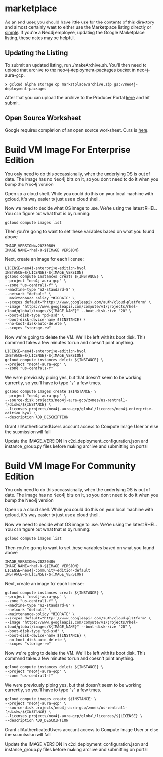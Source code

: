 # marketplace
As an end user, you should have little use for the contents of this directory and almost certainly want to either use the Marketplace listing directly or [simple](../simple/).  If you're a Neo4j employee, updating the Google Marketplace listing, these notes may be helpful.

## Updating the Listing
To submit an updated listing, run ./makeArchive.sh.  You'll then need to upload that archive to the neo4j-deployment-packages bucket in neo4j-aura-gcp. 
```
❯ gcloud alpha storage cp marketplace/archive.zip gs://neo4j-deployment-packages
```
After that you can upload the archive to the Producer Portal [here](https://console.cloud.google.com/producer-portal/overview?project=neo4j-aura-gcp) and hit submit.

## Open Source Worksheet
Google requires completion of an open source worksheet.  Ours is [here](https://docs.google.com/spreadsheets/d/1z2YDbdeUVzHkpEmJGqYfcFHZcSd4rBPazYYH-zSJEg0/edit?usp=sharing).

# Build VM Image For Enterprise Edition
You only need to do this occassionally, when the underlying OS is out of date.  The image has no Neo4j bits on it, so you don't need to do it when you bump the Neo4j version.

Open up a cloud shell.  While you could do this on your local machine with gcloud, it's way easier to just use a cloud shell.

Now we need to decide what OS image to use.  We're using the latest RHEL.  You can figure out what that is by running:

    gcloud compute images list

Then you're going to want to set these variables based on what you found above.

    IMAGE_VERSION=v20230809
    IMAGE_NAME=rhel-8-${IMAGE_VERSION}

Next, create an image for each license:

    LICENSE=neo4j-enterprise-edition-byol
    INSTANCE=${LICENSE}-${IMAGE_VERSION}
    gcloud compute instances create ${INSTANCE} \
    --project "neo4j-aura-gcp" \
    --zone "us-central1-f" \
    --machine-type "n2-standard-8" \
    --network "default" \
    --maintenance-policy "MIGRATE" \
    --scopes default="https://www.googleapis.com/auth/cloud-platform" \
    --image "https://www.googleapis.com/compute/v1/projects/rhel-cloud/global/images/${IMAGE_NAME}" --boot-disk-size "20" \
    --boot-disk-type "pd-ssd" \
    --boot-disk-device-name ${INSTANCE} \
    --no-boot-disk-auto-delete \
    --scopes "storage-rw"

Now we're going to delete the VM.  We'll be left with its boot disk.  This command takes a few minutes to run and doesn't print anything.  

    LICENSE=neo4j-enterprise-edition-byol
    INSTANCE=${LICENSE}-${IMAGE_VERSION}
    gcloud compute instances delete ${INSTANCE} \
    --project "neo4j-aura-gcp" \
    --zone "us-central1-f"

We were previously piping yes, but that doesn't seem to be working currently, so you'll have to type "y" a few times.

```
gcloud compute images create ${INSTANCE} \
--project "neo4j-aura-gcp" \
--source-disk projects/neo4j-aura-gcp/zones/us-central1-f/disks/${INSTANCE} \
--licenses projects/neo4j-aura-gcp/global/licenses/neo4j-enterprise-edition-byol \
--description ADD_DESCRIPTION
```

Grant allAuthenticatedUsers account access to Compute Image User or else the submission will fail

Update the IMAGE_VERSION in c2d_deployment_configuration.json and instance_group.py files before making archive and submitting on portal

# Build VM Image For Community Edition
You only need to do this occassionally, when the underlying OS is out of date.  The image has no Neo4j bits on it, so you don't need to do it when you bump the Neo4j version.

Open up a cloud shell.  While you could do this on your local machine with gcloud, it's way easier to just use a cloud shell.

Now we need to decide what OS image to use.  We're using the latest RHEL.  You can figure out what that is by running:

    gcloud compute images list

Then you're going to want to set these variables based on what you found above.

    IMAGE_VERSION=v20220406
    IMAGE_NAME=rhel-8-${IMAGE_VERSION}
    LICENSE=neo4j-community-edition-default
    INSTANCE=${LICENSE}-${IMAGE_VERSION}

Next, create an image for each license:

    gcloud compute instances create ${INSTANCE} \
    --project "neo4j-aura-gcp" \
    --zone "us-central1-f" \
    --machine-type "n2-standard-8" \
    --network "default" \
    --maintenance-policy "MIGRATE" \
    --scopes default="https://www.googleapis.com/auth/cloud-platform" \
    --image "https://www.googleapis.com/compute/v1/projects/rhel-cloud/global/images/${IMAGE_NAME}" --boot-disk-size "20" \
    --boot-disk-type "pd-ssd" \
    --boot-disk-device-name ${INSTANCE} \
    --no-boot-disk-auto-delete \
    --scopes "storage-rw"

Now we're going to delete the VM.  We'll be left with its boot disk.  This command takes a few minutes to run and doesn't print anything.

    gcloud compute instances delete ${INSTANCE} \
    --project "neo4j-aura-gcp" \
    --zone "us-central1-f"

We were previously piping yes, but that doesn't seem to be working currently, so you'll have to type "y" a few times.

```
gcloud compute images create ${INSTANCE} \
--project "neo4j-aura-gcp" \
--source-disk projects/neo4j-aura-gcp/zones/us-central1-f/disks/${INSTANCE} \
--licenses projects/neo4j-aura-gcp/global/licenses/${LICENSE} \
--description ADD_DESCRIPTION
```

Grant allAuthenticatedUsers account access to Compute Image User or else the submission will fail

Update the IMAGE_VERSION in c2d_deployment_configuration.json and instance_group.py files before making archive and submitting on portal
